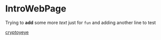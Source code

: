 # IntroWebPage

Trying to **add** some more _text_ just for `fun`
and adding another line to test

[cryptoyeye](https://cryptoyeye.eth.limo)
